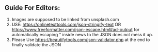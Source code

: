 ## Guide For Editors:
1) Images are supposed to be linked from unsplash.com
2) USE: https://onlinetexttools.com/json-stringify-text OR https://www.freeformatter.com/json-escape.html#ad-output for automatically escaping " inside news to the JSON does not mess it up.
3) Please Use https://beautifytools.com/json-validator.php at the end to finally validate the JSON
